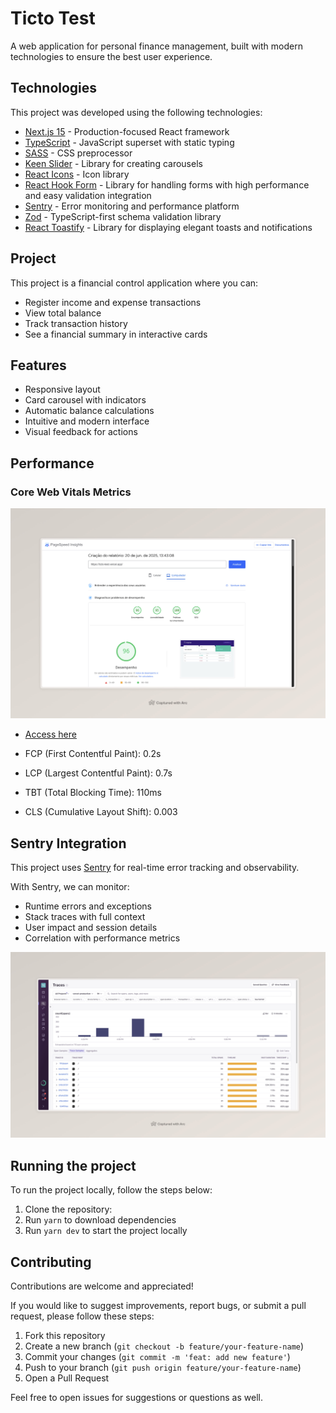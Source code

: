 # Ticto Test

A web application for personal finance management, built with modern technologies to ensure the best user experience.

## Technologies

This project was developed using the following technologies:

- [Next.js 15](https://nextjs.org/) - Production-focused React framework
- [TypeScript](https://www.typescriptlang.org/) - JavaScript superset with static typing
- [SASS](https://sass-lang.com/) - CSS preprocessor
- [Keen Slider](https://keen-slider.io/) - Library for creating carousels
- [React Icons](https://react-icons.github.io/react-icons/) - Icon library
- [React Hook Form](https://react-hook-form.com/) - Library for handling forms with high performance and easy validation integration
- [Sentry](https://sentry.io/) - Error monitoring and performance platform
- [Zod](https://zod.dev/) - TypeScript-first schema validation library
- [React Toastify](https://fkhadra.github.io/react-toastify/) - Library for displaying elegant toasts and notifications

## Project

This project is a financial control application where you can:

- Register income and expense transactions
- View total balance
- Track transaction history
- See a financial summary in interactive cards

## Features

- Responsive layout
- Card carousel with indicators
- Automatic balance calculations
- Intuitive and modern interface
- Visual feedback for actions

## Performance

### Core Web Vitals Metrics

![Lighthouse Score](./docs/assets/insights.jpeg)

- [Access here](https://pagespeed.web.dev/analysis/https-ticto-test-vercel-app/ch7yjw0im2?form_factor=desktop)

- FCP (First Contentful Paint): 0.2s
- LCP (Largest Contentful Paint): 0.7s
- TBT (Total Blocking Time): 110ms
- CLS (Cumulative Layout Shift): 0.003

## Sentry Integration

This project uses [Sentry](https://sentry.io/) for real-time error tracking and observability.

With Sentry, we can monitor:

- Runtime errors and exceptions
- Stack traces with full context
- User impact and session details
- Correlation with performance metrics

![Sentry Evidence](./docs/assets/sentry.jpeg)

## Running the project

To run the project locally, follow the steps below:

1. Clone the repository:
2. Run `yarn` to download dependencies
3. Run `yarn dev` to start the project locally

## Contributing

Contributions are welcome and appreciated!

If you would like to suggest improvements, report bugs, or submit a pull request, please follow these steps:

1. Fork this repository
2. Create a new branch (`git checkout -b feature/your-feature-name`)
3. Commit your changes (`git commit -m 'feat: add new feature'`)
4. Push to your branch (`git push origin feature/your-feature-name`)
5. Open a Pull Request

Feel free to open issues for suggestions or questions as well.
